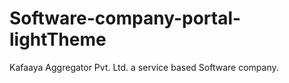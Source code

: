 # Software-company-portal-lightTheme
Kafaaya Aggregator Pvt. Ltd. a service based Software company.
